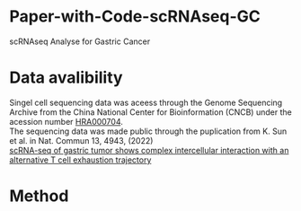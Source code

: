 # Paper-with-Code-scRNAseq-GC
scRNAseq Analyse for Gastric Cancer
# Data avalibility
Singel cell sequencing data was aceess through the Genome Sequencing Archive from the China National Center for Bioinformation (CNCB) under the acession number [HRA000704](https://ngdc.cncb.ac.cn/gsa-human/browse/HRA000704).  
The sequencing data was made public through the puplication from K. Sun et al. in Nat. Commun 13, 4943, (2022)  
[scRNA-seq of gastric tumor shows complex intercellular interaction with an alternative T cell exhaustion trajectory]( https://doi.org/10.1038/s41467-022-32627-z)

# Method
